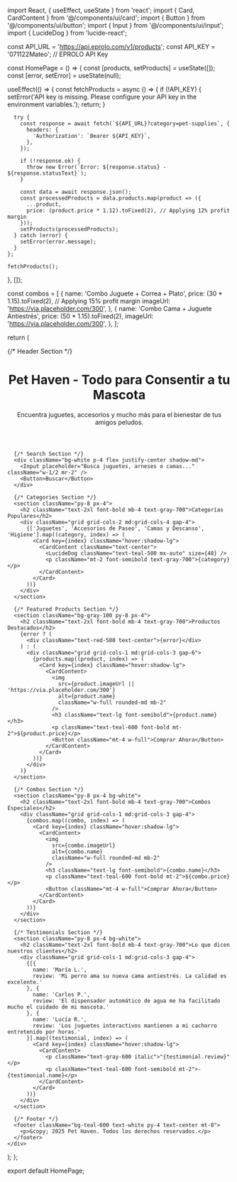 import React, { useEffect, useState } from 'react';
import { Card, CardContent } from '@/components/ui/card';
import { Button } from '@/components/ui/button';
import { Input } from '@/components/ui/input';
import { LucideDog } from 'lucide-react';

const API_URL = 'https://api.eprolo.com/v1/products';
const API_KEY = '071122Mateo'; // EPROLO API Key

const HomePage = () => {
  const [products, setProducts] = useState([]);
  const [error, setError] = useState(null);

  useEffect(() => {
    const fetchProducts = async () => {
      if (!API_KEY) {
        setError('API key is missing. Please configure your API key in the environment variables.');
        return;
      }

      try {
        const response = await fetch(`${API_URL}?category=pet-supplies`, {
          headers: {
            'Authorization': `Bearer ${API_KEY}`,
          },
        });

        if (!response.ok) {
          throw new Error(`Error: ${response.status} - ${response.statusText}`);
        }

        const data = await response.json();
        const processedProducts = data.products.map(product => ({
          ...product,
          price: (product.price * 1.12).toFixed(2), // Applying 12% profit margin
        }));
        setProducts(processedProducts);
      } catch (error) {
        setError(error.message);
      }
    };

    fetchProducts();
  }, []);

  const combos = [
    {
      name: 'Combo Juguete + Correa + Plato',
      price: (30 * 1.15).toFixed(2), // Applying 15% profit margin
      imageUrl: 'https://via.placeholder.com/300',
    },
    {
      name: 'Combo Cama + Juguete Antiestrés',
      price: (50 * 1.15).toFixed(2),
      imageUrl: 'https://via.placeholder.com/300',
    },
  ];

  return (
    <div className="min-h-screen bg-gray-50">
      {/* Header Section */}
      <header className="bg-teal-500 text-white p-4 text-center shadow-md">
        <h1 className="text-3xl font-bold">Pet Haven - Todo para Consentir a tu Mascota</h1>
        <p className="text-base mt-1">Encuentra juguetes, accesorios y mucho más para el bienestar de tus amigos peludos.</p>
      </header>

      {/* Search Section */}
      <div className="bg-white p-4 flex justify-center shadow-md">
        <Input placeholder="Busca juguetes, arneses o camas..." className="w-1/2 mr-2" />
        <Button>Buscar</Button>
      </div>

      {/* Categories Section */}
      <section className="py-8 px-4">
        <h2 className="text-2xl font-bold mb-4 text-gray-700">Categorías Populares</h2>
        <div className="grid grid-cols-2 md:grid-cols-4 gap-4">
          {['Juguetes', 'Accesorios de Paseo', 'Camas y Descanso', 'Higiene'].map((category, index) => (
            <Card key={index} className="hover:shadow-lg">
              <CardContent className="text-center">
                <LucideDog className="text-teal-500 mx-auto" size={48} />
                <p className="mt-2 font-semibold text-gray-700">{category}</p>
              </CardContent>
            </Card>
          ))}
        </div>
      </section>

      {/* Featured Products Section */}
      <section className="bg-gray-100 py-8 px-4">
        <h2 className="text-2xl font-bold mb-4 text-gray-700">Productos Destacados</h2>
        {error ? (
          <div className="text-red-500 text-center">{error}</div>
        ) : (
          <div className="grid grid-cols-1 md:grid-cols-3 gap-6">
            {products.map((product, index) => (
              <Card key={index} className="hover:shadow-lg">
                <CardContent>
                  <img
                    src={product.imageUrl || 'https://via.placeholder.com/300'}
                    alt={product.name}
                    className="w-full rounded-md mb-2"
                  />
                  <h3 className="text-lg font-semibold">{product.name}</h3>
                  <p className="text-teal-600 font-bold mt-2">${product.price}</p>
                  <Button className="mt-4 w-full">Comprar Ahora</Button>
                </CardContent>
              </Card>
            ))}
          </div>
        )}
      </section>

      {/* Combos Section */}
      <section className="py-8 px-4 bg-white">
        <h2 className="text-2xl font-bold mb-4 text-gray-700">Combos Especiales</h2>
        <div className="grid grid-cols-1 md:grid-cols-3 gap-4">
          {combos.map((combo, index) => (
            <Card key={index} className="hover:shadow-lg">
              <CardContent>
                <img
                  src={combo.imageUrl}
                  alt={combo.name}
                  className="w-full rounded-md mb-2"
                />
                <h3 className="text-lg font-semibold">{combo.name}</h3>
                <p className="text-teal-600 font-bold mt-2">${combo.price}</p>
                <Button className="mt-4 w-full">Comprar Ahora</Button>
              </CardContent>
            </Card>
          ))}
        </div>
      </section>

      {/* Testimonials Section */}
      <section className="py-8 px-4 bg-white">
        <h2 className="text-2xl font-bold mb-4 text-gray-700">Lo que dicen nuestros clientes</h2>
        <div className="grid grid-cols-1 md:grid-cols-3 gap-4">
          {[{
            name: 'María L.',
            review: 'Mi perro ama su nueva cama antiestrés. La calidad es excelente.'
          }, {
            name: 'Carlos P.',
            review: 'El dispensador automático de agua me ha facilitado mucho el cuidado de mi mascota.'
          }, {
            name: 'Lucía R.',
            review: 'Los juguetes interactivos mantienen a mi cachorro entretenido por horas.'
          }].map((testimonial, index) => (
            <Card key={index} className="hover:shadow-lg">
              <CardContent>
                <p className="text-gray-600 italic">"{testimonial.review}"</p>
                <p className="text-teal-600 font-semibold mt-2">- {testimonial.name}</p>
              </CardContent>
            </Card>
          ))}
        </div>
      </section>

      {/* Footer */}
      <footer className="bg-teal-600 text-white py-4 text-center mt-8">
        <p>&copy; 2025 Pet Haven. Todos los derechos reservados.</p>
      </footer>
    </div>
  );
};

export default HomePage;
